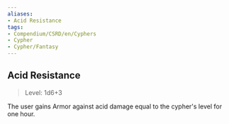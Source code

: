 ```yaml
---
aliases:
- Acid Resistance
tags:
- Compendium/CSRD/en/Cyphers
- Cypher
- Cypher/Fantasy
---
```


  
## Acid Resistance  
>Level: 1d6+3  
  
The user gains Armor against acid damage equal to the cypher's level for one hour.